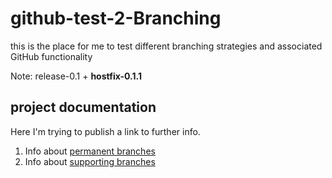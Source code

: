 # github-test-2-Branching
this is the place for me to test different branching strategies and associated GitHub functionality

Note: release-0.1 + **hostfix-0.1.1**

## project documentation
Here I'm trying to publish a link to further info.
1. Info about [permanent branches](../docs/branches/main-branches.md)
2. Info about [supporting branches](../docs/branches/supporting-branches.md)

